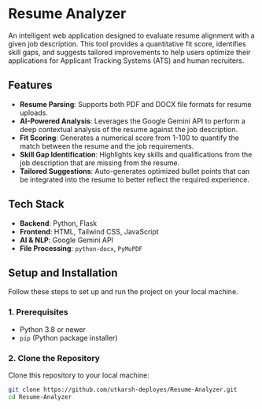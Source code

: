 # Resume Analyzer

An intelligent web application designed to evaluate resume alignment with a given job description. This tool provides a quantitative fit score, identifies skill gaps, and suggests tailored improvements to help users optimize their applications for Applicant Tracking Systems (ATS) and human recruiters.

## Features

* **Resume Parsing**: Supports both PDF and DOCX file formats for resume uploads.
* **AI-Powered Analysis**: Leverages the Google Gemini API to perform a deep contextual analysis of the resume against the job description.
* **Fit Scoring**: Generates a numerical score from 1-100 to quantify the match between the resume and the job requirements.
* **Skill Gap Identification**: Highlights key skills and qualifications from the job description that are missing from the resume.
* **Tailored Suggestions**: Auto-generates optimized bullet points that can be integrated into the resume to better reflect the required experience.

## Tech Stack

* **Backend**: Python, Flask
* **Frontend**: HTML, Tailwind CSS, JavaScript
* **AI & NLP**: Google Gemini API
* **File Processing**: `python-docx`, `PyMuPDF`

## Setup and Installation

Follow these steps to set up and run the project on your local machine.

### 1. Prerequisites

* Python 3.8 or newer
* `pip` (Python package installer)

### 2. Clone the Repository

Clone this repository to your local machine:

```bash
git clone https://github.com/utkarsh-deployes/Resume-Analyzer.git
cd Resume-Analyzer